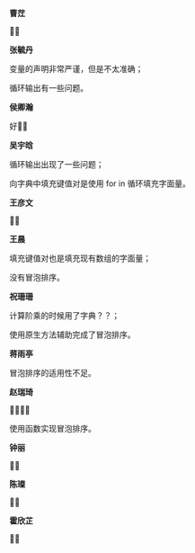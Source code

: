 **曹茳**

👍🏿

**张毓丹**

变量的声明非常严谨，但是不太准确；

循环输出有一些问题。

**侯卿瀚**

好👍🏿

**吴宇晗**

循环输出出现了一些问题；

向字典中填充键值对是使用 for in 循环填充字面量。

**王彦文**

👍🏿

**王晨**

填充键值对也是填充现有数组的字面量；

没有冒泡排序。

**祝珊珊**

计算阶乘的时候用了字典？？；

使用原生方法辅助完成了冒泡排序。

**蒋雨亭**

冒泡排序的适用性不足。

**赵瑞琦**

👍🏿👍🏿

使用函数实现冒泡排序。

**钟丽**

👍🏿

**陈璨**

👍🏿

**霍欣芷**

**👍🏿**
